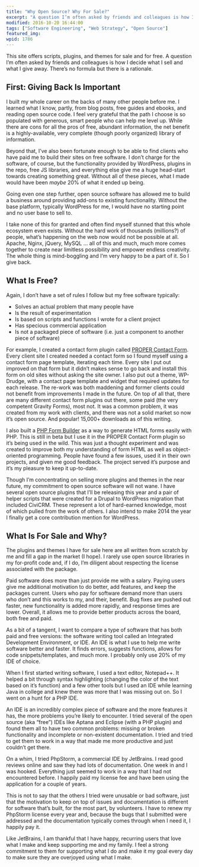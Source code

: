 ```yaml
---
title: "Why Open Source? Why For Sale?"
excerpt: "A question I’m often asked by friends and colleagues is how I decide what I sell and what I give away. There’s no formula but there is a rationale."
modified: 2016-10-20 16:44:00
tags: ["Software Engineering", "Web Strategy", "Open Source"]
featured_img:
wpid: 1786
---
```



This site offers scripts, plugins, and themes for sale and for free. A question I’m often asked by friends and colleagues is how I decide what I sell and what I give away. There’s no formula but there is a rationale.
## First: Giving Back Is Important

I built my whole career on the backs of many other people before me. I learned what I know, partly, from blog posts, free guides and ebooks, and reading open source code. I feel very grateful that the path I choose is so populated with generous, smart people who can help me level up. While there are cons for all the pros of free, abundant information, the net benefit is a highly-available, very complete (though poorly organized) library of information.

Beyond that, I’ve also been fortunate enough to be able to find clients who have paid me to build their sites on free software. I don’t charge for the software, of course, but the functionality provided by WordPress, plugins in the repo, free JS libraries, and everything else give me a huge head-start towards creating something great. Without all of these pieces, what I made would have been *maybe* 20% of what it ended up being.

Going even one step further, open source software has allowed me to build a business around providing add-ons to existing functionality. Without the base platform, typically WordPress for me, I would have no starting point and no user base to sell to.

I take none of this for granted and often find myself stunned that this whole ecosystem even exists. Without the hard work of thousands (millions?) of people, what’s happening on the web now would not be possible at all. Apache, Nginx, jQuery, MySQL … all of this and much, much more comes together to create near limitless possibility and empower endless creativity. The whole thing is mind-boggling and I’m very happy to be a part of it. So I give back.
## What Is Free?

Again, I don’t have a set of rules I follow but my free software typically:

- Solves an actual problem that many people have
- Is the result of experimentation
- Is based on scripts and functions I wrote for a client project
- Has specious commercial application
- Is not a packaged piece of software (i.e. just a component to another piece of software)

For example, I created a contact form plugin called [PROPER Contact Form](https://wordpress.org/plugins/proper-contact-form/ "PROPER Contact Form"). Every client site I created needed a contact form so I found myself using a contact form page template, iterating each time. Every site I put out improved on that form but it didn’t makes sense to go back and install this form on old sites without asking the site owner. I also put out a theme, WP-Drudge, with a contact page template and widget that required updates for each release. The re-work was both maddening and former clients could not benefit from improvements I made in the future. On top of all that, there are many different contact form plugins out there, some paid (the very competent Gravity Forms), most not. It was a common problem, it was created from my work with clients, and there was not a solid market so now it’s open source. And popular! 15,000+ downloads as of this writing.

I also built a [PHP Form Builder](https://github.com/joshcanhelp/php-form-builder) as a way to generate HTML forms easily with PHP. This is still in beta but I use it in the PROPER Contact Form plugin so it’s being used in the wild. This was just a thought experiment and was created to improve both my understanding of form HTML as well as object-oriented programming. People have found a few issues, used it in their own projects, and given me good feedback. The project served it’s purpose and it’s my pleasure to keep it up-to-date.

Though I’m concentrating on selling more plugins and themes in the near future, my commitment to open source software will not wane. I have several open source plugins that I’ll be releasing this year and a pair of helper scripts that were created for a Drupal to WordPress migration that included CiviCRM. These represent a lot of hard-earned knowledge, most of which pulled from the work of others. I also intend to make 2014 the year I finally get a core contribution mention for WordPress.
## What Is For Sale and Why?

The plugins and themes I have for sale here are all written from scratch by me and fill a gap in the market (I hope). I rarely use open source libraries in my for-profit code and, if I do, I’m diligent about respecting the license associated with the package.

Paid software does more than just provide me with a salary. Paying users give me additional motivation to do better, add features, and keep the packages current. Users who pay for software demand more than users who don’t and this works to my, and their, benefit. Bug fixes are pushed out faster, new functionality is added more rapidly, and response times are lower. Overall, it allows me to provide better products across the board, both free and paid.

As a bit of a tangent, I want to compare a type of software that has both paid and free versions: the software writing tool called an Integrated Development Environment, or IDE. An IDE is what I use to help me write software better and faster. It finds errors, suggests functions, allows for code snippets/templates, and much more. I probably only use 20% of my IDE of choice.

When I first started writing software, I used a text editor, Notepad++. It helped a bit through syntax highlighting (changing the color of the text based on it’s function) and a few other tools but I used an IDE while learning Java in college and knew there was more that I was missing out on. So I went on a hunt for a PHP IDE.

An IDE is an incredibly complex piece of software and the more features it has, the more problems you’re likely to encounter. I tried several of the open source (aka “free”) IDEs like Aptana and Eclipse (with a PHP plugin) and found them all to have two common problems: missing or broken functionality and incomplete or non-existent documentation. I tried and tried to get them to work in a way that made me more productive and just couldn’t get there.

On a whim, I tried PhpStorm, a commercial IDE by JetBrains. I read good reviews online and saw they had lots of documentation. One week in and I was hooked. Everything just seemed to work in a way that I had not encountered before. I happily paid my license fee and have been using the application for a couple of years.

This is not to say that the others I tried were unusable or bad software, just that the motivation to keep on top of issues and documentation is different for software that’s built, for the most part, by volunteers. I have to renew my PhpStorm license every year and, because the bugs that I submitted were addressed and the documentation typically comes through when I need it, I happily pay it.

Like JetBrains, I am thankful that I have happy, recurring users that love what I make and keep supporting me and my family. I feel a strong commitment to them for supporting what I do and make it my goal every day to make sure they are overjoyed using what I make.
